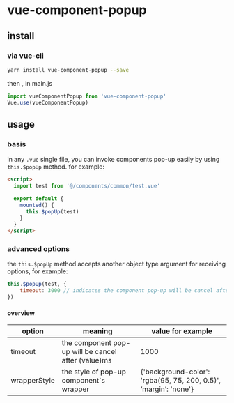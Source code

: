 # vue-component-popup

## install
### via vue-cli
``` bash
yarn install vue-component-popup --save
```
then , in main.js
``` javascript
import vueComponentPopup from 'vue-component-popup'
Vue.use(vueComponentPopup)
```
## usage
### basis
in any ``` .vue ``` single file, you can invoke components pop-up easily by using ``` this.$popUp ```  method. for example: 
``` html
<script>
  import test from '@/components/common/test.vue'

  export default {
    mounted() {
      this.$popUp(test)
    }
  }
</script>
```
### advanced options
the ``` this.$popUp ``` method accepts another object type argument for receiving options,
for example:
``` javascript
this.$popUp(test, {
	timeout: 3000 // indicates the component pop-up will be cancel after 3000ms.
})
```
#### overview
| option    |  meaning | value for example |
| --------- | -------- | -------- |
| timeout  | the component pop-up will be cancel after (value)ms | 1000 |
| wrapperStyle | the style of pop-up component`s wrapper| {'background-color': 'rgba(95, 75, 200, 0.5)', ‘margin’: 'none'} |
